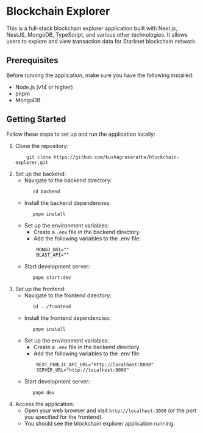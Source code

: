 # Blockchain Explorer

This is a full-stack blockchain explorer application built with Next.js, NestJS, MongoDB, TypeScript, and various other technologies. It allows users to explore and view transaction data for Starknet blockchain network.

## Prerequisites

Before running the application, make sure you have the following installed:

- Node.js (v14 or higher)
- pnpm
- MongoDB

## Getting Started

Follow these steps to set up and run the application locally:

1. Clone the repository:
   ```
       git clone https://github.com/kushagrasarathe/blockchain-explorer.git
   ```
2. Set up the backend:
   - Navigate to the backend directory:
     ```
        cd backend
     ```
   - Install the backend dependencies:
     ```
        pnpm install
     ```
   - Set up the environment variables:
     - Create a `.env` file in the backend directory.
     - Add the following variables to the .env file:
       ```
        MONGO_URI=""
        BLAST_API=""
       ```
   - Start development server:
     ```
        pnpm start:dev
     ```
3. Set up the frontend:
   - Navigate to the frontend directory:
     ```
        cd ../frontend
     ```
   - Install the frontend dependencies:
     ```
        pnpm install
     ```
   - Set up the environment variables:
     - Create a `.env` file in the backend directory.
     - Add the following variables to the .env file:
       ```
        NEXT_PUBLIC_API_URL="http://localhost:8080"
        SERVER_URL="http://localhost:8080"
       ```
   - Start development server:
     ```
        pnpm dev
     ```
4. Access the application:
   - Open your web browser and visit `http://localhost:3000` (or the port you specified for the frontend).
   - You should see the blockchain explorer application running.
